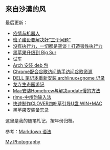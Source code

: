 ## 来自沙漠的风

最后更新：

 
- [疫情与机器人][1]
- [班子建设要解决好“三个问题”][2]
- [没有执行力，一切都是空谈！打造狼性执行力][3]
- [黑苹果升级到 Big Sur][4]
- [试车][5]
- [Arch 安装 deb 包][6]
- [Chrome配合谷歌访问助手访问谷歌资源][7]
-  [DELL 笔记本重新安装 archlinux+gnome 记录][8]
- [龙寺生态园游记][9]
- [Mac安装Homebrew与解决update慢的方法][10]
- [rime-中州韵输入法][11]
- [快速制作CLOVER四叶草引导U盘 WIN+MAC][12]
- [黑苹果安装备忘录][13]

这里是我的随笔札记，按年份归档。

参考：[Markdown 语法][14]

[My Photography][15]

[1]:	./2021/20210803-%E7%96%AB%E6%83%85%E4%B8%8E%E6%9C%BA%E5%99%A8%E4%BA%BA.md "疫情与机器人"
[2]:	./2021/%E7%8F%AD%E5%AD%90%E5%BB%BA%E8%AE%BE%E8%A6%81%E8%A7%A3%E5%86%B3%E5%A5%BD%E2%80%9C%E4%B8%89%E4%B8%AA%E9%97%AE%E9%A2%98%E2%80%9D.md
[3]:	./2021/%E6%B2%A1%E6%9C%89%E6%89%A7%E8%A1%8C%E5%8A%9B%EF%BC%8C%E4%B8%80%E5%88%87%E9%83%BD%E6%98%AF%E7%A9%BA%E8%B0%88%EF%BC%81%E6%89%93%E9%80%A0%E7%8B%BC%E6%80%A7%E6%89%A7%E8%A1%8C%E5%8A%9B.md
[4]:	./2021/%E9%BB%91%E8%8B%B9%E6%9E%9C%E5%8D%87%E7%BA%A7%E5%88%B0%20Big%20Sur.md "黑苹果升级到 Big Sur"
[5]:	./2021/%E8%AF%95%E8%BD%A6.md "试车"
[6]:	./2020/Arch-%E5%AE%89%E8%A3%85-deb.md
[7]:	./2020/Chrome%E9%85%8D%E5%90%88%E8%B0%B7%E6%AD%8C%E8%AE%BF%E9%97%AE%E5%8A%A9%E6%89%8B%E8%AE%BF%E9%97%AE%E8%B0%B7%E6%AD%8C%E8%B5%84%E6%BA%90.md
[8]:	./2020/arch+gnome+install.md
[9]:	./2019/%E9%BE%99%E5%AF%BA%E7%94%9F%E6%80%81%E5%9B%AD%E6%B8%B8%E8%AE%B0.md
[10]:	./2019/Mac%E5%AE%89%E8%A3%85Homebrew%E4%B8%8E%E8%A7%A3%E5%86%B3update%E6%85%A2%E7%9A%84%E6%96%B9%E6%B3%95.md
[11]:	./2019/rime-%E4%B8%AD%E5%B7%9E%E9%9F%B5%E8%BE%93%E5%85%A5%E6%B3%95.md
[12]:	./2019/%E5%BF%AB%E9%80%9F%E5%88%B6%E4%BD%9CCLOVER%E5%9B%9B%E5%8F%B6%E8%8D%89%E5%BC%95%E5%AF%BCU%E7%9B%98%20WIN+MAC.md
[13]:	./2019/%E9%BB%91%E8%8B%B9%E6%9E%9C%E5%AE%89%E8%A3%85%E5%A4%87%E5%BF%98%E5%BD%95.md "黑苹果安装备忘录"
[14]:	https://www.markdown.xyz/basic-syntax/ "Markdown 基本语法"
[15]:	http://heimaphoto.com "my photography"